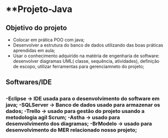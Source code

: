 # **Projeto-Java

## Objetivo do projeto 
- Colocar em prática POO com java;
- Desenvolver a estrutura do banco de dados utilizando das boas práticas aprendidas em aula;
- Usar o conhecimento adquirido na matéria de engenharia de software: desenvolver diagramas UML( classe, sequência, atividades), definição de escopo, utilizar 
ferramentas para gerenciamneto do projeto; <h3>

<h2> Softwares/IDE <h2>
<h3>-Eclipse -> IDE usada para o desenvolvimento do software em java;
-SQLServer -> Banco de dados usado para armazenar os dados;
-Trello -> usado para gestão do projeto usando a metodologia agil Scrum;
-Astha -> usado para desenvolvimento dos diagramas;
-BrModelo -> usado para desenvolvimento do MER relacionado nosso projeto;<h3>
